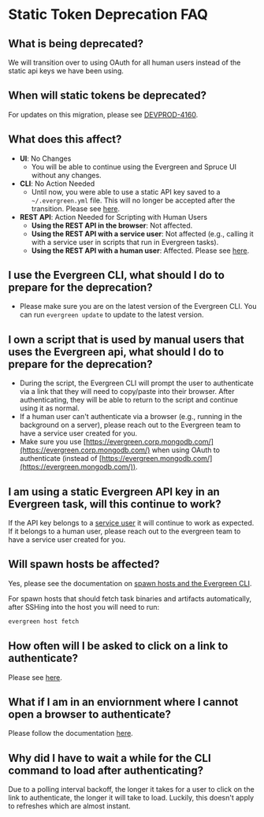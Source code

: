 # Static Token Deprecation FAQ

## What is being deprecated?

We will transition over to using OAuth for all human users instead of the static api keys we have been using.

## When will static tokens be deprecated?

For updates on this migration, please see [DEVPROD-4160](https://jira.mongodb.org/browse/DEVPROD-4160).

## What does this affect?

- **UI**: No Changes
  - You will be able to continue using the Evergreen and Spruce UI without any changes.
- **CLI**: No Action Needed
  - Until now, you were able to use a static API key saved to a `~/.evergreen.yml` file. This will no longer be accepted after the transition. Please see [here](../CLI.md#authentication).
- **REST API**: Action Needed for Scripting with Human Users
  - **Using the REST API in the browser**: Not affected.
  - **Using the REST API with a service user**: Not affected (e.g., calling it with a service user in scripts that run in Evergreen tasks).
  - **Using the REST API with a human user**: Affected. Please see [here](../API/REST-V1-Usage#authentication).

## I use the Evergreen CLI, what should I do to prepare for the deprecation?

- Please make sure you are on the latest version of the Evergreen CLI. You can run `evergreen update` to update to the latest version.

## I own a script that is used by manual users that uses the Evergreen api, what should I do to prepare for the deprecation?

- During the script, the Evergreen CLI will prompt the user to authenticate via a link that they will need to copy/paste into their browser. After authenticating, they will be able to return to the script and continue using it as normal.
- If a human user can't authenticate via a browser (e.g., running in the background on a server), please reach out to the Evergreen team to have a service user created for you.
- Make sure you use [https://evergreen.corp.mongodb.com/](https://evergreen.corp.mongodb.com/) when using OAuth to authenticate (instead of [https://evergreen.mongodb.com/](https://evergreen.mongodb.com/)).

## I am using a static Evergreen API key in an Evergreen task, will this continue to work?

If the API key belongs to a [service user](../Project-Configuration/Project-and-Distro-Settings#service-users) it will continue to work as expected. If it belongs to a human user, please reach out to the evergreen team to have a service user created for you.

## Will spawn hosts be affected?

Yes, please see the documentation on [spawn hosts and the Evergreen CLI](../Hosts/Spawn-Hosts.md#evergreen-cli).

For spawn hosts that should fetch task binaries and artifacts automatically, after SSHing into the host you will need to run:

```sh
evergreen host fetch
```

## How often will I be asked to click on a link to authenticate?

Please see [here](https://kanopy.corp.mongodb.com/docs/corpsecure/auth_flow/#refresh-token).

## What if I am in an enviornment where I cannot open a browser to authenticate?

Please follow the documentation [here](../Hosts/Spawn-Hosts.md#evergreen-cli).

## Why did I have to wait a while for the CLI command to load after authenticating?

Due to a polling interval backoff, the longer it takes for a user to click on the link to authenticate, the longer it will take to load. Luckily, this doesn't apply to refreshes which are almost instant.
